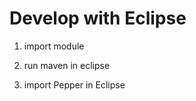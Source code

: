Develop with Eclipse
===========

1. import module
2. run maven in eclipse

3. import Pepper in Eclipse